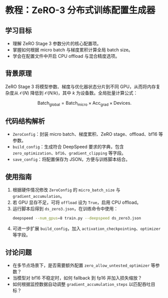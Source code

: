 # 教程：ZeRO-3 分布式训练配置生成器

## 学习目标
- 理解 ZeRO Stage 3 参数分片的核心配置项。
- 掌握如何根据 micro batch 与梯度累积计算全局 batch size。
- 学会在配置文件中开启 CPU offload 与混合精度选项。

## 背景原理
ZeRO Stage 3 将模型参数、梯度与优化器状态分片到不同 GPU，从而将内存复杂度从 $\mathcal{O}(N)$ 降低到 $\mathcal{O}(N/k)$，其中 $k$ 为设备数。全局批量计算公式：

$$
\text{Batch}_{\text{global}} = \text{Batch}_{\text{micro}} \times \text{Acc}_{\text{grad}} \times \text{Devices}.
$$

## 代码结构解析
- `ZeroConfig`：封装 micro batch、梯度累积、ZeRO stage、offload、bf16 等参数。
- `build_config`：生成符合 DeepSpeed 要求的字典，包含 `zero_optimization`、`bf16`、`gradient_clipping` 等字段。
- `save_config`：将配置保存为 JSON，方便与训练脚本结合。

## 使用指南
1. 根据硬件情况修改 `ZeroConfig` 的 `micro_batch_size` 与 `gradient_accumulation`。
2. 若 GPU 显存不足，可将 `offload` 设为 `True`，启用 CPU offload。
3. 运行脚本后得到 `ds_zero3.json`，在训练命令中使用：
   ```bash
   deepspeed --num_gpus=8 train.py --deepspeed ds_zero3.json
   ```
4. 可进一步扩展 `build_config`，加入 `activation_checkpointing`、`optimizer` 等字段。

## 讨论问题
- 在多节点场景下，是否需要额外配置 `zero_allow_untested_optimizer` 等参数？
- 当模型对 bf16 不稳定时，如何 fallback 到 fp16 并加入损失缩放？
- 如何根据监控数据自动调整 `gradient_accumulation_steps` 以匹配吞吐目标？
